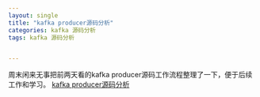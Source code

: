 ```yaml
---
layout: single
title: "kafka producer源码分析"
categories: kafka 源码分析
tags: kafka 源码分析


---
```


周末闲来无事把前两天看的kafka producer源码工作流程整理了一下，便于后续工作和学习。
[kafka producer源码分析](/assets/pdf/kafka_producer_source_code_reading.pdf "kafka producer源码分析")
